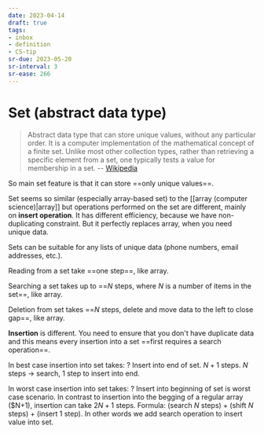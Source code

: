 ```yaml
---
date: 2023-04-14
draft: true
tags:
- inbox
- definition
- CS-tip
sr-due: 2023-05-20
sr-interval: 3
sr-ease: 266
---
```


# Set (abstract data type)

> Abstract data type that can store unique values, without any particular order.
> It is a computer implementation of the mathematical concept of a finite set.
> Unlike most other collection types, rather than retrieving a specific element
> from a set, one typically tests a value for membership in a set. --
> [Wikipedia](<https://en.wikipedia.org/wiki/Set_(abstract_data_type)>)

So main set feature is that it can store ==only unique values==.

Set seems so similar (especially array-based set) to the
[[array (computer science)|array]] but operations performed on the set are
different, mainly on **insert operation**. It has different efficiency, because
we have non-duplicating constraint. But it perfectly replaces array, when you
need unique data.

Sets can be suitable for any lists of unique data (phone numbers, email
addresses, etc.).

Reading from a set take ==one step==, like array.

Searching a set takes up to ==$N$ steps, where $N$ is a number of items in the
set==, like array.

Deletion from set takes ==$N$ steps, delete and move data to the left to close
gap==, like array.

**Insertion** is different. You need to ensure that you don't have duplicate
data and this means every insertion into a set
==first requires a search operation==.

In best case insertion into set takes:
?
Insert into end of set. $N + 1$ steps. $N$ steps → search, 1 step to insert into
end.

In worst case insertion into set takes:
?
Insert into beginning of set is worst case scenario. In contrast to insertion
into the begging of a regular array ($N+1), insertion can take $2N + 1$ steps.
Formula: (search $N$ steps) + (shift $N$ steps) + (insert 1 step). In other
words we add search operation to insert value into set.
